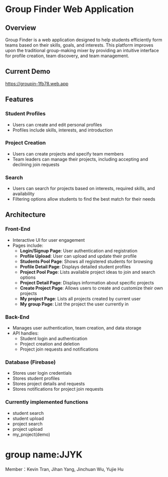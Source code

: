 # Group Finder Web Application

## Overview
Group Finder is a web application designed to help students efficiently form teams based on their skills, goals, and interests. This platform improves upon the traditional group-making mixer by providing an intuitive interface for profile creation, team discovery, and team management.

## Current Demo
https://groupin-1fb78.web.app

## Features
### Student Profiles
- Users can create and edit personal profiles
- Profiles include skills, interests, and introduction

### Project Creation
- Users can create projects and specify team members
- Team leaders can manage their projects, including accepting and declining join requests

### Search
- Users can search for projects based on interests, required skills, and availability
- Filtering options allow students to find the best match for their needs

## Architecture
### Front-End
- Interactive UI for user engagement
- Pages include:
  - **Login/Signup Page**: User authentication and registration
  - **Profile Upload**: User can upload and update their profile
  - **Students Pool Page**: Shows all registered students for browsing
  - **Profile Detail Page**: Displays detailed student profiles
  - **Project Pool Page**: Lists available project ideas to join and search options
  - **Project Detail Page**: Displays information about specific projects
  - **Create Project Page**: Allows users to create and customize their own projects
  - **My project Page**: Lists all projects created by current user
  - **My group Page**: List the project the user currently in

### Back-End
- Manages user authentication, team creation, and data storage
- API handles:
  - Student login and authentication
  - Project creation and deletion
  - Project join requests and notifications

### Database (Firebase)
- Stores user login credentials
- Stores student profiles
- Stores project details and requests
- Stores notifications for project join requests

### Currently implemented functions
- student search
- student upload
- project search
- project upload
- my_project(demo)
  
# group name:JJYK
Member：Kevin Tran, Jihan Yang, Jinchuan Wu, Yujie Hu 
